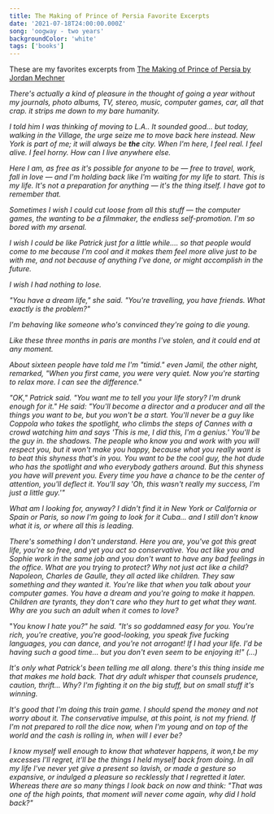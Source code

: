 ```yaml
---
title: The Making of Prince of Persia Favorite Excerpts
date: '2021-07-18T24:00:00.000Z'
song: 'oogway - two years'
backgroundColor: 'white'
tags: ['books']
---
```


These are my favorites excerpts from [The Making of Prince of Persia by Jordan Mechner](https://www.goodreads.com/book/show/12917506-the-making-of-prince-of-persia)

_There's actually a kind of pleasure in the thought of going a year without my journals, photo albums, TV, stereo, music, computer games, car, all that crap. it strips me down to my bare humanity._

_I told him I was thinking of moving to L.A.. It sounded good... but today, walking in the Village, the urge seize me to move back here instead. New York is part of me; it will always be **the** city. When I'm here, I feel real. I feel alive. I feel horny. How can I live anywhere else._

_Here I am, as free as it's possible for anyone to be — free to travel, work, fall in love — and I'm holding back like I'm waiting for my life to start. This is my life. It's not a preparation for anything — it's the thing itself. I have got to remember that._

_Sometimes I wish I could cut loose from all this stuff — the computer games, the wanting to be a filmmaker, the endless self-promotion. I'm so bored with my arsenal._

_I wish I could be like Patrick just for a little while.... so that people would come to me because I'm cool and it makes them feel more alive just to be with me, and not because of anything I've done, or might accomplish in the future._

_I wish I had nothing to lose._

_"You have a dream life," she said. "You're travelling, you have friends. What exactly is the problem?"_

_I'm behaving like someone who's convinced they're going to die young._

_Like these three months in paris are months I've stolen, and it could end at any moment._

_About sixteen people have told me I'm "timid." even Jamil, the other night, remarked, "When you first came, you were very quiet. Now you're starting to relax more. I can see the difference."_

_"OK," Patrick said. "You want me to tell you your life story? I'm drunk enough for it."_
_He said: "You'll become a director and a producer and all the things you want to be, but you won't be a start. You'll never be a guy like Coppola who takes the spotlight, who climbs the steps of Cannes with a crowd watching him and says 'This is me, I did this, I'm a genius.' You'll be the guy in. the shadows. The people who know you and work with you will respect you, but it won't make you happy, because what you really want is to beat this shyness that's in you. You want to be the cool guy, the hot dude who has the spotlight and who everybody gathers around. But this shyness you have will prevent you. Every time you have a chance to be the center of attention, you'll deflect it. You'll say 'Oh, this wasn't really my success, I'm just a little guy.'"_

_What am I looking for, anyway? I didn't find it in New York or California or Spain or Paris, so now I'm going to look for it Cuba... and I still don't know what it is, or where all this is leading._

_There's something I don't understand. Here you are, you've got this great life, you're so free, and yet you act so conservative. You act like you and Sophie work in the same job and you don't want to have any bad feelings in the office. What are you trying to protect? Why not just act like a child? Napoleon, Charles de Gaulle, they all acted like children. They saw something and they wanted it. You're like that when you talk about your computer games. You have a dream and you're going to make it happen. Children are tyrants, they don't care who they hurt to get what they want. Why are you such an adult when it comes to love?_

"_You know I hate you?" he said. "It's so goddamned easy for you. You're rich, you're creative, you're good-looking, you speak five fucking languages, you can dance, and you're not arrogant! If I had your life. I'd be having such a good time... but you don't even seem to be enjoying it!" (...)_

_It's only what Patrick's been telling me all along. there's this thing inside me that makes me hold back. That dry adult whisper that counsels prudence, caution, thrift... Why? I'm fighting it on the big stuff, but on small stuff it's winning._

_It's good that I'm doing this train game. I should spend the money and not worry about it. The conservative impulse, at this point, is not my friend. If I'm not prepared to roll the dice now, when I'm young and on top of the world and the cash is rolling in, when will I ever be?_

_I know myself well enough to know that whatever happens, it won,t be my excesses I'll regret, it'll be the things I held myself back from doing. In all my life I've never yet give a present so lavish, or made a gesture so expansive, or indulged a pleasure so recklessly that I regretted it later. Whereas there are so many things I look back on now and think: "That was one of the high points, that moment will never come again, why did I hold back?"_
